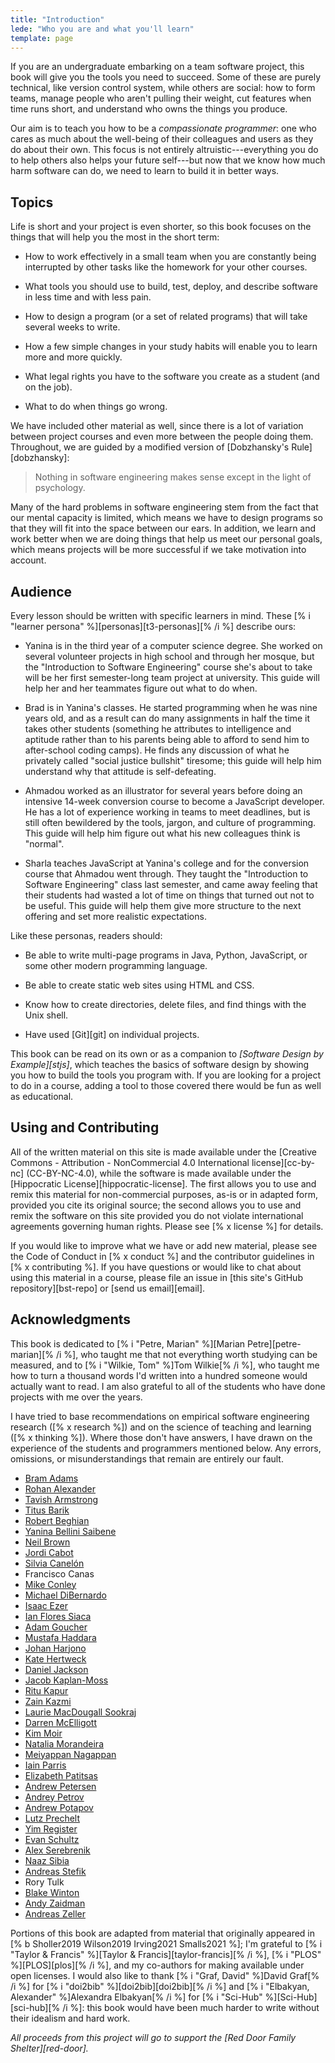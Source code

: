 ```yaml
---
title: "Introduction"
lede: "Who you are and what you'll learn"
template: page
---
```


If you are an undergraduate embarking on a team software project,
this book will give you the tools you need to succeed.
Some of these are purely technical,
like version control system,
while others are social:
how to form teams,
manage people who aren't pulling their weight,
cut features when time runs short,
and understand who owns the things you produce.

Our aim is to teach you how to be a *compassionate programmer*:
one who cares as much about the well-being of their colleagues and users
as they do about their own.
This focus is not entirely altruistic---everything you do to help others
also helps your future self---but now that we know how much harm software can do,
we need to learn to build it in better ways.

## Topics

Life is short and your project is even shorter,
so this book focuses on
the things that will help you the most in the short term:

-   How to work effectively in a small team
    when you are constantly being interrupted by other tasks
    like the homework for your other courses.

-   What tools you should use to build, test, deploy, and describe software
    in less time and with less pain.

-   How to design a program (or a set of related programs)
    that will take several weeks to write.

-   How a few simple changes in your study habits
    will enable you to learn more and more quickly.

-   What legal rights you have to the software you create as a student
    (and on the job).

-   What to do when things go wrong.

We have included other material as well,
since there is a lot of variation between project courses
and even more between the people doing them.
Throughout,
we are guided by a modified version of [Dobzhansky's Rule][dobzhansky]:

> Nothing in software engineering makes sense except in the light of psychology.

Many of the hard problems in software engineering stem from the fact that
our mental capacity is limited,
which means we have to design programs so that they will fit into the space between our ears.
In addition,
we learn and work better when we are doing things that help us meet our personal goals,
which means projects will be more successful if we take motivation into account.

## Audience

Every lesson should be written with specific learners in mind.
These [% i "learner persona" %][personas][t3-personas][% /i %] describe ours:

-   Yanina is in the third year of a computer science degree.
    She worked on several volunteer projects in high school and through her mosque,
    but the "Introduction to Software Engineering" course she's about to take
    will be her first semester-long team project at university.
    This guide will help her and her teammates figure out what to do when.

-   Brad is in Yanina's classes.
    He started programming when he was nine years old,
    and as a result can do many assignments in half the time it takes other students
    (something he attributes to intelligence and aptitude
    rather than to his parents being able to afford to send him to after-school coding camps).
    He finds any discussion of what he privately called "social justice bullshit" tiresome;
    this guide will help him understand why that attitude is self-defeating.

-   Ahmadou worked as an illustrator for several years
    before doing an intensive 14-week conversion course to become a JavaScript developer.
    He has a lot of experience working in teams to meet deadlines,
    but is still often bewildered by the tools, jargon, and culture of programming.
    This guide will help him figure out what his new colleagues think is "normal".

-   Sharla teaches JavaScript at Yanina's college
    and for the conversion course that Ahmadou went through.
    They taught the "Introduction to Software Engineering" class last semester,
    and came away feeling that their students had wasted a lot of time
    on things that turned out not to be useful.
    This guide will help them give more structure to the next offering
    and set more realistic expectations.

Like these personas, readers should:

-   Be able to write multi-page programs in Java, Python, JavaScript,
    or some other modern programming language.

-   Be able to create static web sites using HTML and CSS.

-   Know how to create directories, delete files, and find things with the Unix shell.

-   Have used [Git][git] on individual projects.

This book can be read on its own or as a companion to *[Software Design by Example][stjs]*,
which teaches the basics of software design
by showing you how to build the tools you program with.
If you are looking for a project to do in a course,
adding a tool to those covered there would be fun as well as educational.

## Using and Contributing

All of the written material on this site is made available
under the [Creative Commons - Attribution - NonCommercial 4.0 International license][cc-by-nc]
(CC-BY-NC-4.0),
while the software is made available under the [Hippocratic License][hippocratic-license].
The first allows you to use and remix this material for non-commercial purposes,
as-is or in adapted form,
provided you cite its original source;
the second allows you to use and remix the software on this site
provided you do not violate international agreements governing human rights.
Please see [% x license %] for details.

If you would like to improve what we have or add new material,
please see the Code of Conduct in [% x conduct %]
and the contributor guidelines in [% x contributing %].
If you have questions or would like to chat about using this material in a course,
please file an issue in [this site's GitHub repository][bst-repo] or [send us email][email].

## Acknowledgments

This book is dedicated to [% i "Petre, Marian" %][Marian Petre][petre-marian][% /i %],
who taught me that not everything worth studying can be measured,
and to [% i "Wilkie, Tom" %]Tom Wilkie[% /i %],
who taught me how to turn a thousand words I'd written into a hundred someone would actually want to read.
I am also grateful to all of the students who have done projects with me over the years.

I have tried to base recommendations on empirical software engineering research ([% x research %])
and on the science of teaching and learning ([% x thinking %]).
Where those don't have answers,
I have drawn on the experience of the students and programmers mentioned below.
Any errors, omissions, or misunderstandings that remain are entirely our fault.

- [Bram Adams](https://mcis.cs.queensu.ca/bram.html)
- [Rohan Alexander](https://rohanalexander.com/)
- [Tavish Armstrong](http://tavisharmstrong.com/)
- [Titus Barik](https://www.barik.net/)
- [Robert Beghian](http://www.vasken.ca/)
- [Yanina Bellini Saibene](https://yabellini.netlify.app/)
- [Neil Brown](https://twistedsquare.com/)
- [Jordi Cabot](https://jordicabot.com/)
- [Silvia Canelón](https://silvia.rbind.io/)
- Francisco Canas
- [Mike Conley](https://mikeconley.ca/)
- [Michael DiBernardo](https://mikedebo.com/)
- [Isaac Ezer](http://www.isaacezer.com/)
- [Ian Flores Siaca](https://ianfs.dev/)
- [Adam Goucher](https://adam.goucher.ca/)
- [Mustafa Haddara](https://twitter.com/MustafaHaddara/)
- [Johan Harjono](http://johanharjono.com/)
- [Kate Hertweck](https://katehertweck.com/)
- [Daniel Jackson](https://people.csail.mit.edu/dnj/)
- [Jacob Kaplan-Moss](https://jacobian.org/)
- [Ritu Kapur](https://sites.google.com/view/ritu-kapur)
- [Zain Kazmi](https://zainhkazmi.github.io/)
- [Laurie MacDougall Sookraj](https://www.linkedin.com/in/lauriemacdougallsookraj/)
- [Darren McElligott](https://www.linkedin.com/in/darren-mcelligott-07689473/)
- [Kim Moir](https://kimmoir.blog/)
- [Natalia Morandeira](https://nmorandeira.netlify.app/)
- [Meiyappan Nagappan](https://cs.uwaterloo.ca/~m2nagapp/)
- [Iain Parris](https://parris.org/)
- [Elizabeth Patitsas](https://patitsas.github.io/)
- [Andrew Petersen](https://utmandrew.bitbucket.io/)
- [Andrey Petrov](https://shazow.net/)
- [Andrew Potapov](https://www.andrewpotapov.com/)
- [Lutz Prechelt](http://www.mi.fu-berlin.de/w/Main/LutzPrechelt)
- [Yim Register](https://students.washington.edu/yreg/)
- [Evan Schultz](https://evanjustevan.com/)
- [Alex Serebrenik](https://www.win.tue.nl/~aserebre/)
- [Naaz Sibia](https://www.linkedin.com/in/naaz-sibia/)
- [Andreas Stefik](https://web.cs.unlv.edu/stefika/)
- Rory Tulk
- [Blake Winton](https://bwinton.latte.ca/)
- [Andy Zaidman](https://azaidman.github.io/)
- [Andreas Zeller](https://andreas-zeller.info/)

Portions of this book are adapted from material that originally appeared in
[% b Sholler2019 Wilson2019 Irving2021 Smalls2021 %];
I'm grateful to [% i "Taylor & Francis" %][Taylor & Francis][taylor-francis][% /i %],
[% i "PLOS" %][PLOS][plos][% /i %],
and my co-authors for making available under open licenses.
I would also like to thank [% i "Graf, David" %]David Graf[% /i %] for [% i "doi2bib" %][doi2bib][doi2bib][% /i %]
and [% i "Elbakyan, Alexander" %]Alexandra Elbakyan[% /i %] for [% i "Sci-Hub" %][Sci-Hub][sci-hub][% /i %]:
this book would have been much harder to write without their idealism and hard work.

*All proceeds from this project will go to support the [Red Door Family Shelter][red-door].*
